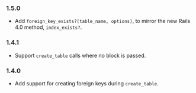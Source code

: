 ### 1.5.0 ###

*   Add `foreign_key_exists?(table_name, options)`, to mirror the new Rails 4.0 method, ```index_exists?```.

### 1.4.1 ###

*   Support `create_table` calls where no block is passed.

### 1.4.0 ###

*   Add support for creating foreign keys during `create_table`.
